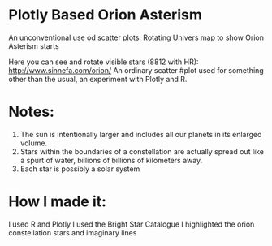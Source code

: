 # Plotly Based Orion Asterism
An unconventional use od scatter plots: Rotating Univers map to show Orion Asterism starts

Here you can see and rotate visible stars (8812 with HR): http://www.sinnefa.com/orion/
An ordinary scatter #plot used for something other than the usual, an experiment with Plotly and R.

# Notes:
1) The sun is intentionally larger and includes all our planets in its enlarged volume.
2) Stars within the boundaries of a constellation are actually spread out like a spurt of water, billions of billions of kilometers away.
3) Each star is possibly a solar system

# How I made it:
I used R and Plotly
I used the Bright Star Catalogue
I highlighted the orion constellation stars and imaginary lines 
